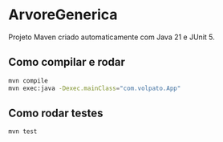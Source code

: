 # ArvoreGenerica

Projeto Maven criado automaticamente com Java 21 e JUnit 5.

## Como compilar e rodar

```bash
mvn compile
mvn exec:java -Dexec.mainClass="com.volpato.App"
```

## Como rodar testes

```bash
mvn test
```

